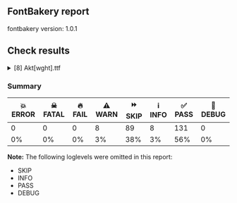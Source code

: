 ## FontBakery report

fontbakery version: 1.0.1







## Check results



<details><summary>[8] Akt[wght].ttf</summary>
<div>
<details>
    <summary>⚠️ <b>WARN</b> Check math signs have the same width. <a href="https://fontbakery.readthedocs.io/en/stable/fontbakery/checks/universal.html#math-signs-width">math_signs_width</a></summary>
    <div>


> 
> It is a common practice to have math signs sharing the same width
> (preferably the same width as tabular figures accross the entire font family).
> 
> This probably comes from the will to avoid additional tabular math signs
> knowing that their design can easily share the same width.
> 




> Original proposal: https://github.com/fonttools/fontbakery/issues/3832





* ⚠️ **WARN** <p>The most common width is 600 among a set of 16 math glyphs.
The following math glyphs have a different width, though:</p>
<p>Width = 820:
propersubset, propersuperset, uni2ABD, uni2ABE</p>
 [code: width-outliers]



</div>
</details>

<details>
    <summary>⚠️ <b>WARN</b> Check there are no overlapping path segments <a href="https://fontbakery.readthedocs.io/en/stable/fontbakery/checks/universal.html#overlapping-path-segments">overlapping_path_segments</a></summary>
    <div>


> 
> Some rasterizers encounter difficulties when rendering glyphs with
> overlapping path segments.
> 
> A path segment is a section of a path defined by two on-curve points.
> When two segments share the same coordinates, they are considered
> overlapping.
> 




> Original proposal: https://github.com/google/fonts/issues/7594#issuecomment-2401909084





* ⚠️ **WARN** <p>The following glyphs have overlapping path segments:</p>
<pre><code>* uni03BC (U+03BC): L&lt;&lt;98.0,500.0&gt;--&lt;118.0,500.0&gt;&gt; has the same coordinates as a previous segment.

* uni00B5 (U+00B5): L&lt;&lt;98.0,500.0&gt;--&lt;118.0,500.0&gt;&gt; has the same coordinates as a previous segment.

* perthousand (U+2030): L&lt;&lt;881.0,168.0&gt;--&lt;881.0,232.0&gt;&gt; has the same coordinates as a previous segment.

* perthousand (U+2030): L&lt;&lt;899.0,232.0&gt;--&lt;899.0,168.0&gt;&gt; has the same coordinates as a previous segment.
</code></pre>
 [code: overlapping-path-segments]



</div>
</details>

<details>
    <summary>⚠️ <b>WARN</b> Check font contains no unreachable glyphs <a href="https://fontbakery.readthedocs.io/en/stable/fontbakery/checks/universal.html#unreachable-glyphs">unreachable_glyphs</a></summary>
    <div>


> 
> Glyphs are either accessible directly through Unicode codepoints or through
> substitution rules.
> 
> In Color Fonts, glyphs are also referenced by the COLR table. And mathematical
> fonts also reference glyphs via the MATH table.
> 
> Any glyphs not accessible by these means are redundant and serve only
> to increase the font's file size.
> 




> Original proposal: https://github.com/fonttools/fontbakery/issues/3160





* ⚠️ **WARN** <p>The following glyphs could not be reached by codepoint or substitution rules:</p>
<pre><code>- IJacute

- ijacute

- uni0259.superior
</code></pre>
 [code: unreachable-glyphs]



</div>
</details>

<details>
    <summary>⚠️ <b>WARN</b> Validate size, and resolution of article images, and ensure article page has minimum length and includes visual assets. <a href="https://fontbakery.readthedocs.io/en/stable/fontbakery/checks/googlefonts.html#googlefonts-article-images">googlefonts/article/images</a></summary>
    <div>


> 
> The purpose of this check is to ensure images (either raster or vector files)
> are not excessively large in filesize and resolution.
> 
> These constraints are loosely based on infrastructure limitations under
> default configurations.
> 
> It also ensures that the article page has a minimum length and includes
> at least one visual asset.
> 




> Original proposal: https://github.com/fonttools/fontbakery/issues/4594





* ⚠️ **WARN** <p>Family metadata at fonts/variable does not have an article.</p>
 [code: lacks-article]



</div>
</details>

<details>
    <summary>⚠️ <b>WARN</b> Check for codepoints not covered by METADATA subsets. <a href="https://fontbakery.readthedocs.io/en/stable/fontbakery/checks/googlefonts.html#googlefonts-metadata-unreachable-subsetting">googlefonts/metadata/unreachable_subsetting</a></summary>
    <div>


> 
> This check ensures that all encoded glyphs in the font are covered by a
> subset declared in the METADATA.pb. Google Fonts splits the font into
> a set of subset fonts based on the contents of the `subsets` field and
> the subset definitions in the `glyphsets` repository.
> 
> Any encoded glyphs which are not by any of these subset definitions
> will not be served in the subsetted fonts, and so will be unreachable to
> the end user.
> 




> Original proposal: https://github.com/fonttools/fontbakery/issues/4097
> See also: https://github.com/fonttools/fontbakery/pull/4273





* ⚠️ **WARN** <p>The following codepoints supported by the font are not covered by
any subsets defined in the font's metadata file, and will never
be served. You can solve this by either manually adding additional
subset declarations to METADATA.pb, or by editing the glyphset
definitions.</p>
<ul>
<li>U+02D8 BREVE: try adding one of: canadian-aboriginal, yi</li>
<li>U+02D9 DOT ABOVE: try adding one of: canadian-aboriginal, yi</li>
<li>U+02DB OGONEK: try adding one of: canadian-aboriginal, yi</li>
<li>U+0302 COMBINING CIRCUMFLEX ACCENT: try adding one of: cherokee, coptic, tifinagh, math</li>
<li>U+0306 COMBINING BREVE: try adding one of: old-permic, tifinagh</li>
<li>U+0307 COMBINING DOT ABOVE: try adding one of: malayalam, old-permic, math, tifinagh, hebrew, todhri, syriac, coptic, duployan, tai-le, canadian-aboriginal</li>
<li>U+030A COMBINING RING ABOVE: try adding one of: syriac, duployan</li>
<li>U+030B COMBINING DOUBLE ACUTE ACCENT: try adding one of: cherokee, osage</li>
<li>U+030C COMBINING CARON: try adding one of: cherokee, tai-le</li>
<li>U+0312 COMBINING TURNED COMMA ABOVE: try adding math</li>
<li>U+0326 COMBINING COMMA BELOW: try adding math</li>
<li>U+0327 COMBINING CEDILLA: try adding math</li>
<li>U+0328 COMBINING OGONEK: not included in any glyphset definition</li>
<li>U+0335 COMBINING SHORT STROKE OVERLAY: not included in any glyphset definition</li>
<li>U+0391 GREEK CAPITAL LETTER ALPHA: try adding one of: math, greek, elbasan</li>
<li>U+0394 GREEK CAPITAL LETTER DELTA: try adding one of: math, greek, elbasan</li>
<li>U+039E GREEK CAPITAL LETTER XI: try adding one of: math, greek, elbasan</li>
<li>U+03A9 GREEK CAPITAL LETTER OMEGA: try adding one of: math, greek, elbasan</li>
<li>U+03B1 GREEK SMALL LETTER ALPHA: try adding one of: math, greek</li>
<li>U+03B4 GREEK SMALL LETTER DELTA: try adding one of: math, greek</li>
<li>U+03BC GREEK SMALL LETTER MU: try adding one of: math, greek</li>
<li>U+03BE GREEK SMALL LETTER XI: try adding one of: math, greek</li>
<li>U+03C0 GREEK SMALL LETTER PI: try adding one of: math, greek, yi</li>
<li>U+1EA0 LATIN CAPITAL LETTER A WITH DOT BELOW: try adding vietnamese</li>
<li>U+1EA1 LATIN SMALL LETTER A WITH DOT BELOW: try adding vietnamese</li>
<li>U+1EB8 LATIN CAPITAL LETTER E WITH DOT BELOW: try adding vietnamese</li>
<li>U+1EB9 LATIN SMALL LETTER E WITH DOT BELOW: try adding vietnamese</li>
<li>U+1EBC LATIN CAPITAL LETTER E WITH TILDE: try adding vietnamese</li>
<li>U+1EBD LATIN SMALL LETTER E WITH TILDE: try adding vietnamese</li>
<li>U+1ECA LATIN CAPITAL LETTER I WITH DOT BELOW: try adding vietnamese</li>
<li>U+1ECB LATIN SMALL LETTER I WITH DOT BELOW: try adding vietnamese</li>
<li>U+1ECC LATIN CAPITAL LETTER O WITH DOT BELOW: try adding vietnamese</li>
<li>U+1ECD LATIN SMALL LETTER O WITH DOT BELOW: try adding vietnamese</li>
<li>U+1EE4 LATIN CAPITAL LETTER U WITH DOT BELOW: try adding vietnamese</li>
<li>U+1EE5 LATIN SMALL LETTER U WITH DOT BELOW: try adding vietnamese</li>
<li>U+2007 FIGURE SPACE: try adding symbols2</li>
<li>U+2008 PUNCTUATION SPACE: try adding symbols2</li>
<li>U+2010 HYPHEN: try adding one of: armenian, syloti-nagri, kharoshthi, lisu, kaithi, sundanese, hebrew, arabic, kayah-li, sora-sompeng, cham, yi, coptic</li>
<li>U+2011 NON-BREAKING HYPHEN: try adding one of: yi, syloti-nagri, arabic</li>
<li>U+2012 FIGURE DASH: not included in any glyphset definition</li>
<li>U+2015 HORIZONTAL BAR: try adding adlam</li>
<li>U+2021 DOUBLE DAGGER: try adding adlam</li>
<li>U+2023 TRIANGULAR BULLET: not included in any glyphset definition</li>
<li>U+2024 ONE DOT LEADER: try adding armenian</li>
<li>U+2025 TWO DOT LEADER: try adding phags-pa</li>
<li>U+2027 HYPHENATION POINT: not included in any glyphset definition</li>
<li>U+2030 PER MILLE SIGN: try adding adlam</li>
<li>U+203C DOUBLE EXCLAMATION MARK: try adding math</li>
<li>U+203D INTERROBANG: not included in any glyphset definition</li>
<li>U+2043 HYPHEN BULLET: try adding math</li>
<li>U+2047 DOUBLE QUESTION MARK: try adding math</li>
<li>U+2048 QUESTION EXCLAMATION MARK: try adding mongolian</li>
<li>U+2049 EXCLAMATION QUESTION MARK: try adding mongolian</li>
<li>U+2060 WORD JOINER: not included in any glyphset definition</li>
<li>U+2070 SUPERSCRIPT ZERO: try adding math</li>
<li>U+2071 SUPERSCRIPT LATIN SMALL LETTER I: try adding math</li>
<li>U+2074 SUPERSCRIPT FOUR: try adding math</li>
<li>U+2075 SUPERSCRIPT FIVE: try adding math</li>
<li>U+2076 SUPERSCRIPT SIX: try adding math</li>
<li>U+2077 SUPERSCRIPT SEVEN: try adding math</li>
<li>U+2078 SUPERSCRIPT EIGHT: try adding math</li>
<li>U+2079 SUPERSCRIPT NINE: try adding math</li>
<li>U+207A SUPERSCRIPT PLUS SIGN: try adding math</li>
<li>U+207B SUPERSCRIPT MINUS: try adding math</li>
<li>U+207C SUPERSCRIPT EQUALS SIGN: try adding math</li>
<li>U+207D SUPERSCRIPT LEFT PARENTHESIS: try adding math</li>
<li>U+207E SUPERSCRIPT RIGHT PARENTHESIS: try adding math</li>
<li>U+207F SUPERSCRIPT LATIN SMALL LETTER N: try adding math</li>
<li>U+2080 SUBSCRIPT ZERO: try adding math</li>
<li>U+2081 SUBSCRIPT ONE: try adding math</li>
<li>U+2082 SUBSCRIPT TWO: try adding math</li>
<li>U+2083 SUBSCRIPT THREE: try adding math</li>
<li>U+2084 SUBSCRIPT FOUR: try adding math</li>
<li>U+2085 SUBSCRIPT FIVE: try adding math</li>
<li>U+2086 SUBSCRIPT SIX: try adding math</li>
<li>U+2087 SUBSCRIPT SEVEN: try adding math</li>
<li>U+2088 SUBSCRIPT EIGHT: try adding math</li>
<li>U+2089 SUBSCRIPT NINE: try adding math</li>
<li>U+208A SUBSCRIPT PLUS SIGN: try adding math</li>
<li>U+208B SUBSCRIPT MINUS: try adding math</li>
<li>U+208C SUBSCRIPT EQUALS SIGN: try adding math</li>
<li>U+208D SUBSCRIPT LEFT PARENTHESIS: try adding math</li>
<li>U+208E SUBSCRIPT RIGHT PARENTHESIS: try adding math</li>
<li>U+2090 LATIN SUBSCRIPT SMALL LETTER A: try adding math</li>
<li>U+2091 LATIN SUBSCRIPT SMALL LETTER E: try adding math</li>
<li>U+2092 LATIN SUBSCRIPT SMALL LETTER O: try adding math</li>
<li>U+2093 LATIN SUBSCRIPT SMALL LETTER X: try adding math</li>
<li>U+2094 LATIN SUBSCRIPT SMALL LETTER SCHWA: try adding math</li>
<li>U+2095 LATIN SUBSCRIPT SMALL LETTER H: try adding math</li>
<li>U+2096 LATIN SUBSCRIPT SMALL LETTER K: try adding math</li>
<li>U+2097 LATIN SUBSCRIPT SMALL LETTER L: try adding math</li>
<li>U+2098 LATIN SUBSCRIPT SMALL LETTER M: try adding math</li>
<li>U+2099 LATIN SUBSCRIPT SMALL LETTER N: try adding math</li>
<li>U+209A LATIN SUBSCRIPT SMALL LETTER P: try adding math</li>
<li>U+209B LATIN SUBSCRIPT SMALL LETTER S: try adding math</li>
<li>U+209C LATIN SUBSCRIPT SMALL LETTER T: try adding math</li>
<li>U+20F0 COMBINING ASTERISK ABOVE: try adding one of: grantha, devanagari</li>
<li>U+2100 ACCOUNT OF: try adding math</li>
<li>U+2101 ADDRESSED TO THE SUBJECT: try adding math</li>
<li>U+2105 CARE OF: try adding math</li>
<li>U+2106 CADA UNA: try adding math</li>
<li>U+2117 SOUND RECORDING COPYRIGHT: try adding math</li>
<li>U+2120 SERVICE MARK: try adding math</li>
<li>U+2126 OHM SIGN: try adding math</li>
<li>U+212E ESTIMATED SYMBOL: try adding math</li>
<li>U+2150 VULGAR FRACTION ONE SEVENTH: try adding symbols</li>
<li>U+2151 VULGAR FRACTION ONE NINTH: try adding symbols</li>
<li>U+2152 VULGAR FRACTION ONE TENTH: try adding symbols</li>
<li>U+2153 VULGAR FRACTION ONE THIRD: try adding symbols</li>
<li>U+2154 VULGAR FRACTION TWO THIRDS: try adding symbols</li>
<li>U+2155 VULGAR FRACTION ONE FIFTH: try adding symbols</li>
<li>U+2156 VULGAR FRACTION TWO FIFTHS: try adding symbols</li>
<li>U+2157 VULGAR FRACTION THREE FIFTHS: try adding symbols</li>
<li>U+2158 VULGAR FRACTION FOUR FIFTHS: try adding symbols</li>
<li>U+2159 VULGAR FRACTION ONE SIXTH: try adding symbols</li>
<li>U+215A VULGAR FRACTION FIVE SIXTHS: try adding symbols</li>
<li>U+215B VULGAR FRACTION ONE EIGHTH: try adding symbols</li>
<li>U+215C VULGAR FRACTION THREE EIGHTHS: try adding symbols</li>
<li>U+215D VULGAR FRACTION FIVE EIGHTHS: try adding symbols</li>
<li>U+215E VULGAR FRACTION SEVEN EIGHTHS: try adding symbols</li>
<li>U+215F FRACTION NUMERATOR ONE: try adding symbols</li>
<li>U+2189 VULGAR FRACTION ZERO THIRDS: try adding symbols</li>
<li>U+2190 LEFTWARDS ARROW: try adding one of: math, symbols</li>
<li>U+2192 RIGHTWARDS ARROW: try adding one of: math, symbols</li>
<li>U+2194 LEFT RIGHT ARROW: try adding one of: math, symbols</li>
<li>U+2195 UP DOWN ARROW: try adding one of: math, symbols</li>
<li>U+2196 NORTH WEST ARROW: try adding one of: math, symbols</li>
<li>U+2197 NORTH EAST ARROW: try adding one of: math, symbols</li>
<li>U+2198 SOUTH EAST ARROW: try adding one of: math, symbols</li>
<li>U+2199 SOUTH WEST ARROW: try adding one of: math, symbols</li>
<li>U+2202 PARTIAL DIFFERENTIAL: try adding math</li>
<li>U+2206 INCREMENT: try adding math</li>
<li>U+220F N-ARY PRODUCT: try adding math</li>
<li>U+2211 N-ARY SUMMATION: try adding math</li>
<li>U+2219 BULLET OPERATOR: try adding one of: math, tai-tham, symbols, yi</li>
<li>U+221A SQUARE ROOT: try adding math</li>
<li>U+221E INFINITY: try adding math</li>
<li>U+2229 INTERSECTION: try adding math</li>
<li>U+222A UNION: try adding math</li>
<li>U+222B INTEGRAL: try adding math</li>
<li>U+223C TILDE OPERATOR: try adding math</li>
<li>U+2248 ALMOST EQUAL TO: try adding math</li>
<li>U+2260 NOT EQUAL TO: try adding math</li>
<li>U+2261 IDENTICAL TO: try adding math</li>
<li>U+2264 LESS-THAN OR EQUAL TO: try adding math</li>
<li>U+2265 GREATER-THAN OR EQUAL TO: try adding math</li>
<li>U+2282 SUBSET OF: try adding math</li>
<li>U+2283 SUPERSET OF: try adding math</li>
<li>U+228D MULTISET MULTIPLICATION: try adding math</li>
<li>U+228E MULTISET UNION: try adding math</li>
<li>U+22A1 SQUARED DOT OPERATOR: try adding math</li>
<li>U+22C5 DOT OPERATOR: try adding one of: math, symbols</li>
<li>U+22EE VERTICAL ELLIPSIS: try adding math</li>
<li>U+22EF MIDLINE HORIZONTAL ELLIPSIS: try adding math</li>
<li>U+22F0 UP RIGHT DIAGONAL ELLIPSIS: try adding math</li>
<li>U+22F1 DOWN RIGHT DIAGONAL ELLIPSIS: try adding math</li>
<li>U+2300 DIAMETER SIGN: try adding symbols</li>
<li>U+2329 LEFT-POINTING ANGLE BRACKET: try adding symbols</li>
<li>U+232A RIGHT-POINTING ANGLE BRACKET: try adding symbols</li>
<li>U+2460 CIRCLED DIGIT ONE: try adding one of: mongolian, symbols, yi</li>
<li>U+2461 CIRCLED DIGIT TWO: try adding one of: mongolian, symbols, yi</li>
<li>U+2462 CIRCLED DIGIT THREE: try adding one of: mongolian, symbols, yi</li>
<li>U+2463 CIRCLED DIGIT FOUR: try adding one of: mongolian, symbols, yi</li>
<li>U+2464 CIRCLED DIGIT FIVE: try adding one of: mongolian, symbols, yi</li>
<li>U+2465 CIRCLED DIGIT SIX: try adding one of: mongolian, symbols, yi</li>
<li>U+2466 CIRCLED DIGIT SEVEN: try adding one of: mongolian, symbols, yi</li>
<li>U+2467 CIRCLED DIGIT EIGHT: try adding one of: mongolian, symbols, yi</li>
<li>U+2468 CIRCLED DIGIT NINE: try adding one of: mongolian, symbols, yi</li>
<li>U+24EA CIRCLED DIGIT ZERO: try adding symbols</li>
<li>U+24FF NEGATIVE CIRCLED DIGIT ZERO: try adding symbols</li>
<li>U+25A0 BLACK SQUARE: try adding symbols</li>
<li>U+25A1 WHITE SQUARE: try adding symbols</li>
<li>U+25AA BLACK SMALL SQUARE: try adding symbols</li>
<li>U+25AB WHITE SMALL SQUARE: try adding symbols</li>
<li>U+25B2 BLACK UP-POINTING TRIANGLE: try adding symbols</li>
<li>U+25BA BLACK RIGHT-POINTING POINTER: try adding symbols</li>
<li>U+25BC BLACK DOWN-POINTING TRIANGLE: try adding symbols</li>
<li>U+25C4 BLACK LEFT-POINTING POINTER: try adding symbols</li>
<li>U+25C6 BLACK DIAMOND: try adding symbols</li>
<li>U+25C7 WHITE DIAMOND: try adding symbols</li>
<li>U+25CA LOZENGE: try adding one of: math, symbols</li>
<li>U+25CB WHITE CIRCLE: try adding symbols</li>
<li>U+25CC DOTTED CIRCLE: try adding one of: mongolian, miao, kharoshthi, hebrew, dogra, old-permic, rejang, brahmi, oriya, gujarati, syriac, bhaiksuki, adlam, elbasan, grantha, marchen, mende-kikakui, manichaean, takri, warang-citi, tagalog, phags-pa, telugu, thaana, balinese, symbols, sogdian, gunjala-gondi, caucasian-albanian, syloti-nagri, kannada, kayah-li, meetei-mayek, tai-viet, psalter-pahlavi, yi, javanese, tamil, osage, cham, modi, sharada, wancho, hanunoo, limbu, coptic, ahom, mandaic, canadian-aboriginal, khmer, bassa-vah, malayalam, zanabazar-square, mahajani, batak, new-tai-lue, thai, saurashtra, tibetan, khudawadi, masaram-gondi, devanagari, lepcha, tirhuta, hanifi-rohingya, tifinagh, buginese, pahawh-hmong, duployan, tai-tham, armenian, gurmukhi, kaithi, nko, newa, tagbanwa, lao, siddham, buhid, khojki, myanmar, chakma, math, sinhala, tai-le, soyombo, music, sundanese, bengali</li>
<li>U+25CF BLACK CIRCLE: try adding symbols</li>
<li>U+25D0 CIRCLE WITH LEFT HALF BLACK: try adding symbols</li>
<li>U+25D1 CIRCLE WITH RIGHT HALF BLACK: try adding symbols</li>
<li>U+25D2 CIRCLE WITH LOWER HALF BLACK: try adding symbols</li>
<li>U+25D3 CIRCLE WITH UPPER HALF BLACK: try adding symbols</li>
<li>U+25E6 WHITE BULLET: try adding symbols</li>
<li>U+2605 BLACK STAR: try adding symbols</li>
<li>U+2630 TRIGRAM FOR HEAVEN: try adding symbols</li>
<li>U+2713 CHECK MARK: try adding symbols</li>
<li>U+2726 BLACK FOUR POINTED STAR: try adding symbols</li>
<li>U+2727 WHITE FOUR POINTED STAR: try adding symbols</li>
<li>U+2729 STRESS OUTLINED WHITE STAR: try adding symbols</li>
<li>U+2764 HEAVY BLACK HEART: try adding symbols</li>
<li>U+2776 DINGBAT NEGATIVE CIRCLED DIGIT ONE: try adding symbols</li>
<li>U+2777 DINGBAT NEGATIVE CIRCLED DIGIT TWO: try adding symbols</li>
<li>U+2778 DINGBAT NEGATIVE CIRCLED DIGIT THREE: try adding symbols</li>
<li>U+2779 DINGBAT NEGATIVE CIRCLED DIGIT FOUR: try adding symbols</li>
<li>U+277A DINGBAT NEGATIVE CIRCLED DIGIT FIVE: try adding symbols</li>
<li>U+277B DINGBAT NEGATIVE CIRCLED DIGIT SIX: try adding symbols</li>
<li>U+277C DINGBAT NEGATIVE CIRCLED DIGIT SEVEN: try adding symbols</li>
<li>U+277D DINGBAT NEGATIVE CIRCLED DIGIT EIGHT: try adding symbols</li>
<li>U+277E DINGBAT NEGATIVE CIRCLED DIGIT NINE: try adding symbols</li>
<li>U+27D0 WHITE DIAMOND WITH CENTRED DOT: try adding math</li>
<li>U+2ABD SUBSET WITH DOT: try adding math</li>
<li>U+2ABE SUPERSET WITH DOT: try adding math</li>
<li>U+2AF6 TRIPLE COLON OPERATOR: try adding math</li>
<li>U+FB01 LATIN SMALL LIGATURE FI: not included in any glyphset definition</li>
<li>U+FB02 LATIN SMALL LIGATURE FL: not included in any glyphset definition</li>
</ul>
<p>Or you can add the above codepoints to one of the subsets supported by the font: <code>cyrillic</code>, <code>cyrillic-ext</code>, <code>latin</code>, <code>latin-ext</code></p>
 [code: unreachable-subsetting]



</div>
</details>

<details>
    <summary>⚠️ <b>WARN</b> Ensure soft_dotted characters lose their dot when combined with marks that replace the dot. <a href="https://fontbakery.readthedocs.io/en/stable/fontbakery/checks/universal.html#soft-dotted">soft_dotted</a></summary>
    <div>


> 
> An accent placed on characters with a "soft dot", like i or j, causes
> the dot to disappear.
> An explicit dot above can be added where required.
> See "Diacritics on i and j" in Section 7.1, "Latin" in The Unicode Standard.
> 
> Characters with the Soft_Dotted property are listed in
> https://www.unicode.org/Public/UCD/latest/ucd/PropList.txt
> 
> See also:
> https://googlefonts.github.io/gf-guide/diacritics.html#soft-dotted-glyphs
> 




> Original proposal: https://github.com/fonttools/fontbakery/issues/4059





* ⚠️ **WARN** <p>The dot of soft dotted characters <em>should</em> disappear in other cases, for example: ⁱ̀ ⁱ́ ⁱ̂ ⁱ̃ ⁱ̄ ⁱ̆ ⁱ̇ ⁱ̈ ⁱ̊ ⁱ̋ ⁱ̌ ⁱ̒ ⁱ⃰ ⁱ̣̀ ⁱ̣́ ⁱ̣̂ ⁱ̣̃ ⁱ̣̄ ⁱ̣̆ ⁱ̣̇</p>
 [code: soft-dotted]



</div>
</details>

<details>
    <summary>⚠️ <b>WARN</b> Are there any misaligned on-curve points? <a href="https://fontbakery.readthedocs.io/en/stable/fontbakery/checks/universal.html#outline-alignment-miss">outline_alignment_miss</a></summary>
    <div>


> 
> This check heuristically looks for on-curve points which are close to, but
> do not sit on, significant boundary coordinates. For example, a point which
> has a Y-coordinate of 1 or -1 might be a misplaced baseline point. As well as
> the baseline, here we also check for points near the x-height (but only for
> lowercase Latin letters), cap-height, ascender and descender Y coordinates.
> 
> Not all such misaligned curve points are a mistake, and sometimes the design
> may call for points in locations near the boundaries. As this check is liable
> to generate significant numbers of false positives, it will pass if there are
> more than 100 reported misalignments.
> 




> Original proposal: https://github.com/fonttools/fontbakery/pull/3088





* ⚠️ **WARN** <p>The following glyphs have on-curve points which have potentially incorrect y coordinates:</p>
<pre><code>* ginferior: X=320.0,Y=2.0 (should be at baseline 0?)

* uni2090 (U+2090): X=269.5,Y=-1.5 (should be at baseline 0?)

* uni0490.ss02: X=476.5,Y=721.0 (should be at cap-height 720?)

* uni0416 (U+0416): X=50.0,Y=719.0 (should be at cap-height 720?)

* uni0416 (U+0416): X=76.0,Y=719.0 (should be at cap-height 720?)

* uni0416 (U+0416): X=924.0,Y=719.0 (should be at cap-height 720?)

* uni0416 (U+0416): X=950.0,Y=719.0 (should be at cap-height 720?)

* uni0416 (U+0416): X=490.0,Y=721.0 (should be at cap-height 720?)

* uni0416 (U+0416): X=510.0,Y=721.0 (should be at cap-height 720?)

* uni0496 (U+0496): X=50.0,Y=719.0 (should be at cap-height 720?)

* uni0496 (U+0496): X=76.0,Y=719.0 (should be at cap-height 720?)

* uni0496 (U+0496): X=924.0,Y=719.0 (should be at cap-height 720?)

* uni0496 (U+0496): X=950.0,Y=719.0 (should be at cap-height 720?)

* uni0496 (U+0496): X=490.0,Y=721.0 (should be at cap-height 720?)

* uni0496 (U+0496): X=510.0,Y=721.0 (should be at cap-height 720?)

* uni04C1 (U+04C1): X=50.0,Y=719.0 (should be at cap-height 720?)

* uni04C1 (U+04C1): X=76.0,Y=719.0 (should be at cap-height 720?)

* uni04C1 (U+04C1): X=924.0,Y=719.0 (should be at cap-height 720?)

* uni04C1 (U+04C1): X=950.0,Y=719.0 (should be at cap-height 720?)

* uni04C1 (U+04C1): X=490.0,Y=721.0 (should be at cap-height 720?)

* uni04C1 (U+04C1): X=510.0,Y=721.0 (should be at cap-height 720?)

* uni04DC (U+04DC): X=50.0,Y=719.0 (should be at cap-height 720?)

* uni04DC (U+04DC): X=76.0,Y=719.0 (should be at cap-height 720?)

* uni04DC (U+04DC): X=924.0,Y=719.0 (should be at cap-height 720?)

* uni04DC (U+04DC): X=950.0,Y=719.0 (should be at cap-height 720?)

* uni04DC (U+04DC): X=490.0,Y=721.0 (should be at cap-height 720?)

* uni04DC (U+04DC): X=510.0,Y=721.0 (should be at cap-height 720?)

* uni0437 (U+0437): X=147.0,Y=2.0 (should be at baseline 0?)

* uni0437 (U+0437): X=332.5,Y=2.0 (should be at baseline 0?)

* uni0499 (U+0499): X=147.0,Y=2.0 (should be at baseline 0?)

* uni0499 (U+0499): X=332.5,Y=2.0 (should be at baseline 0?)

* uni04DF (U+04DF): X=147.0,Y=2.0 (should be at baseline 0?)

* uni04DF (U+04DF): X=332.5,Y=2.0 (should be at baseline 0?)

* uni0511 (U+0511): X=157.5,Y=2.0 (should be at baseline 0?)

* uni0511 (U+0511): X=343.0,Y=2.0 (should be at baseline 0?)

* uni2080 (U+2080): X=64.5,Y=-1.5 (should be at baseline 0?)

* uni2080 (U+2080): X=375.0,Y=-1.5 (should be at baseline 0?)

* uni2101 (U+2101): X=660.5,Y=1.5 (should be at baseline 0?)

* uni2101 (U+2101): X=783.5,Y=1.0 (should be at baseline 0?)
</code></pre>
 [code: found-misalignments]



</div>
</details>

<details>
    <summary>⚠️ <b>WARN</b> Checking OS/2 achVendID. <a href="https://fontbakery.readthedocs.io/en/stable/fontbakery/checks/googlefonts.html#googlefonts-vendor-id">googlefonts/vendor_id</a></summary>
    <div>


> 
> Microsoft keeps a list of font vendors and their respective contact info. This
> list is updated regularly and is indexed by a 4-char "Vendor ID" which is
> stored in the achVendID field of the OS/2 table.
> 
> Registering your ID is not mandatory, but it is a good practice since some
> applications may display the type designer / type foundry contact info on some
> dialog and also because that info will be visible on Microsoft's website:
> 
> https://docs.microsoft.com/en-us/typography/vendors/
> 
> This check verifies whether or not a given font's vendor ID is registered in
> that list or if it has some of the default values used by the most common
> font editors.
> 
> Each new FontBakery release includes a cached copy of that list of vendor IDs.
> If you registered recently, you're safe to ignore warnings emitted by this
> check, since your ID will soon be included in one of our upcoming releases.
> 




> Original proposal: https://github.com/fonttools/fontbakery/issues/3943
> See also: https://github.com/fonttools/fontbakery/issues/4829





* ⚠️ **WARN** <p>OS/2 VendorID value 'DMGR' is not yet recognized. If you registered it recently, then it's safe to ignore this warning message. Otherwise, you should set it to your own unique 4 character code, and register it with Microsoft at <a href="https://www.microsoft.com/typography/links/vendorlist.aspx">https://www.microsoft.com/typography/links/vendorlist.aspx</a></p>
 [code: unknown]



</div>
</details>
</div>
</details>




### Summary

| 💥 ERROR | ☠ FATAL | 🔥 FAIL | ⚠️ WARN | ⏩ SKIP | ℹ️ INFO | ✅ PASS | 🔎 DEBUG | 
| ---|---|---|---|---|---|---|---|
| 0 | 0 | 0 | 8 | 89 | 8 | 131 | 0 | 
| 0% | 0% | 0% | 3% | 38% | 3% | 56% | 0% | 



**Note:** The following loglevels were omitted in this report:


* SKIP
* INFO
* PASS
* DEBUG
